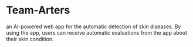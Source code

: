 # Team-Arters
an AI-powered web app for the automatic detection of skin diseases. By using the app, users can receive automatic evaluations from the app about their skin condition.
